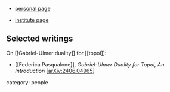 
* [personal page](https://www.federicapasqualone.com/)

* [institute page](https://www.cmu.edu/dietrich/philosophy/people/phd/federica-pasqualone.html)


## Selected writings

On [[Gabriel-Ulmer duality]] for [[topoi]]:

* [[Federica Pasqualone]], *Gabriel-Ulmer Duality for Topoi, An Introduction* &lbrack;[arXiv:2406.04965](https://arxiv.org/abs/2406.04965)&rbrack;


category: people
